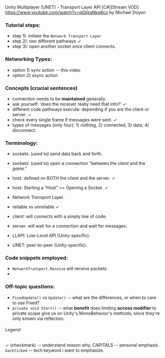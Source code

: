 Unity Multiplayer (UNET) - Transport Layer API [C#][Stream VOD]
https://www.youtube.com/watch?v=qGkkaNkq8co
by Michael Doyon

### Tutorial steps:
- step 1): initiate the `Network Transport Layer`
- step 2): two different pathways  ✓
- step 3): open another socket once client connects.


### Networking Types:
- option 1) sync action -- this video
- option 2) async action 


### Concepts (crucial sentences)
- connection needs to be **maintained** generally. 
- ask yourself: 'does the receiver really need that info?'  ✓
- different code pathways execute: depending if you are the client or server.  ✓
- check every single frame if messages were sent.  ✓
- types of messages (only four): 1) nothing, 2) connected, 3) data, 4) disconnect.


### Terminology:
- sockets: (used to) send data back and forth.
- sockets: (used to) open a connection "between the *client* and the *game*."
- host: defined on BOTH the client and the server. ✓
- host: Starting a “Host” == Opening a Socket. ✓

- Network Transport Layer.
- reliable vs unreliable  ✓
- client: will connects with a simply line of code.
- server: will wait for a connection and wait for messages.

- LLAPI: Low-Level API (Unity-specific).
- UNET: peer-to-peer (Unity-specific).

### Code snippets employed:
- `NetworkTransport.Receive` will receive packets.
- 


### Off-topic questions:
- `FixedUpdate()` vs `Update()` -- what are the differences, or when to care to use Fixed?
- `private void Start()` -- what **benefit** does limiting **access modifier** to private scope give us on Unity's MonoBehavior's methods, since they're only known via reflection.


###### Legend 
✓ (checkmark) -- understand reason why.
CAPITALS -- personal emphasis.
`backticked` -- tech keyword i want to emphasize.
